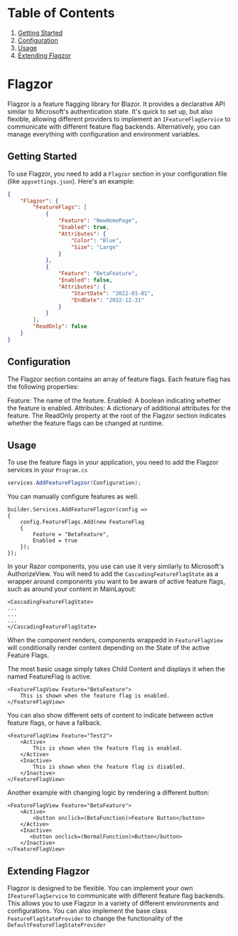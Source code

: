 # Table of Contents
1. [Getting Started](#getting-started)
2. [Configuration](#configuration)
3. [Usage](#usage)
4. [Extending Flagzor](#extending-flagzor)


# Flagzor

Flagzor is a feature flagging library for Blazor. It provides a declarative API similar to Microsoft's authentication state. It's quick to set up, but also flexible, allowing different providers to implement an `IFeatureFlagService` to communicate with different feature flag backends. Alternatively, you can manage everything with configuration and environment variables.

## Getting Started

To use Flagzor, you need to add a `Flagzor` section in your configuration file (like `appsettings.json`). Here's an example:

```json
{
    "Flagzor": {
        "FeatureFlags": [
            {
                "Feature": "NewHomePage",
                "Enabled": true,
                "Attributes": {
                    "Color": "Blue",
                    "Size": "Large"
                }
            },
            {
                "Feature": "BetaFeature",
                "Enabled": false,
                "Attributes": {
                    "StartDate": "2022-01-01",
                    "EndDate": "2022-12-31"
                }
            }
        ],
        "ReadOnly": false
    }
}
```
## Configuration
The Flagzor section contains an array of feature flags. Each feature flag has the following properties:

Feature: The name of the feature.
Enabled: A boolean indicating whether the feature is enabled.
Attributes: A dictionary of additional attributes for the feature.
The ReadOnly property at the root of the Flagzor section indicates whether the feature flags can be changed at runtime.

## Usage
To use the feature flags in your application, you need to add the Flagzor services in your `Program.cs`

```csharp
services.AddFeatureFlagzor(Configuration);
```

You can manually configure features as well.

```
builder.Services.AddFeatureFlagzor(config =>
{
    config.FeatureFlags.Add(new FeatureFlag
    {
        Feature = "BetaFeature",
        Enabled = true
    });
});
```

In your Razor components, you use can use it very similarly to Microsoft's AuthorizeView. You will need to add the `CascadingFeatureFlagState` as a wrapper around components you want to be aware of active feature flags, such as around your content in MainLayout:

```razor
<CascadingFeatureFlagState>
...
...
...
</CascadingFeatureFlagState>
```

When the component renders, components wrappedd in `FeatureFlagView` will conditionally render content depending on the State of the active Feature Flags.

The most basic usage simply takes Child Content and displays it when the named FeatureFlag is active.

```razor
<FeatureFlagView Feature="BetaFeature">
    This is shown when the feature flag is enabled.
</FeatureFlagView>
```

You can also show different sets of content to indicate between active feature flags, or have a fallback.

```razor
<FeatureFlagView Feature="Test2">
    <Active>
        This is shown when the feature flag is enabled.
    </Active>
    <Inactive>
        This is shown when the feature flag is disabled.
    </Inactive>
</FeatureFlagView>
```

Another example with changing logic by rendering a different button:
```razor
<FeatureFlagView Feature="BetaFeature">
    <Active>
        <button onclick=(BetaFunction)>Feature Button</button>
    </Active>
    <Inactive>
       <button onclick=(NormalFunction)>Button</button>
    </Inactive>
</FeatureFlagView>
```

## Extending Flagzor
Flagzor is designed to be flexible. You can implement your own `IFeatureFlagService` to communicate with different feature flag backends. This allows you to use Flagzor in a variety of different environments and configurations. You can also implement the base class `FeatureFlagStateProvider` to change the functionality of the `DefaultFeatureFlagStateProvider`

